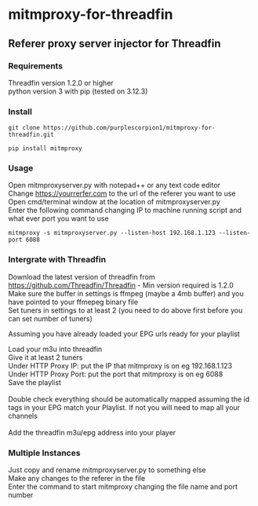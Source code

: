 # mitmproxy-for-threadfin
## Referer proxy server injector for Threadfin

### Requirements
Threadfin version 1.2.0 or higher <br>
python version 3 with pip (tested on 3.12.3)

### Install
```
git clone https://github.com/purplescorpion1/mitmproxy-for-threadfin.git
``` 
```
pip install mitmproxy
```

### Usage
Open mitmproxyserver.py with notepad++ or any text code editor <br>
Change https://yourrerfer.com to the url of the referer you want to use <br>
Open cmd/terminal window at the location of mitmproxyserver.py <br>
Enter the following command changing IP to machine running script and what ever port you want to use
```
mitmproxy -s mitmproxyserver.py --listen-host 192.168.1.123 --listen-port 6088
```

### Intergrate with Threadfin

Download the latest version of threadfin from https://github.com/Threadfin/Threadfin - Min version required is 1.2.0 <br>
Make sure the buffer in settings is ffmpeg (maybe a 4mb buffer) and you have pointed to your ffmepeg binary file <br>
Set tuners in settings to at least 2 (you need to do above first before you can set number of tuners) <br>

Assuming you have already loaded your EPG urls ready for your playlist <br>

Load your m3u into threadfin <br>
Give it at least 2 tuners <br>
Under HTTP Proxy IP: put the IP that mitmproxy is on eg 192.168.1.123 <br>
Under HTTP Proxy Port: put the port that mitmproxy is on eg 6088 <br>
Save the playlist <br>
<br>
Double check everything should be automatically mapped assuming the id tags in your EPG match your Playlist. If not you will need to map all your channels <br>
<br>
Add the threadfin m3u/epg address into your player

### Multiple Instances
Just copy and rename mitmproxyserver.py to something else <br>
Make any changes to the referer in the file <br>
Enter the command to start mitmproxy changing the file name and port number <br>

